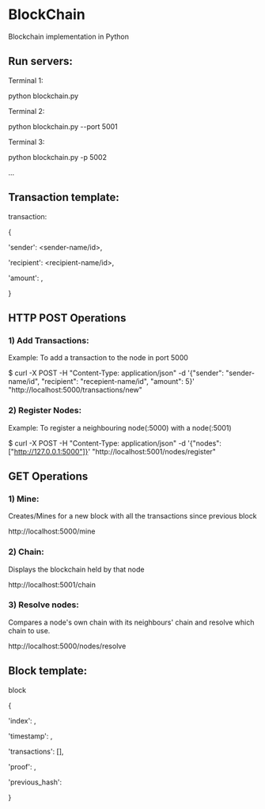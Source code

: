 # BlockChain
Blockchain implementation in Python

## Run servers:
Terminal 1:

python blockchain.py

Terminal 2:

python blockchain.py --port 5001

Terminal 3:

python blockchain.py -p 5002

...


## Transaction template:
transaction:

{

'sender': <sender-name/id>,

'recipient': <recipient-name/id>,

'amount': <transaction-amount>,

}


## HTTP POST Operations
### 1) Add Transactions:
Example: To add a transaction to the node in port 5000

$ curl -X POST -H "Content-Type: application/json" -d '{"sender": "sender-name/id", "recipient": "recepient-name/id", "amount": 5}' "http://localhost:5000/transactions/new"

### 2) Register Nodes:
Example: To register a neighbouring node(:5000) with a node(:5001) 

$ curl -X POST -H "Content-Type: application/json" -d '{"nodes": ["http://127.0.0.1:5000"]}' "http://localhost:5001/nodes/register"

## GET Operations
### 1) Mine: 
Creates/Mines for a new block with all the transactions since previous block 

http://localhost:5000/mine

### 2) Chain: 
Displays the blockchain held by that node 

http://localhost:5001/chain

### 3) Resolve nodes: 
Compares a node's own chain with its neighbours' chain and resolve which chain to use.

http://localhost:5000/nodes/resolve


## Block template:
block

{

'index': <id>,
  
'timestamp': <time>,
  
'transactions': [<transactions>],
  
'proof': <proof-value>,

'previous_hash': <hash value of previous block>
  
}

